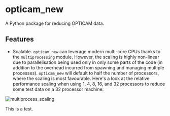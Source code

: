 # opticam_new
A Python package for reducing OPTICAM data.

## Features
- Scalable. `opticam_new` can leverage modern multi-core CPUs thanks to the `multiprocessing` module. However, the scaling is highly non-linear due to parallelisation being used only in only some parts of the code (in addition to the overhead incurred from spawning and managing multiple processes). `opticam_new` will default to half the number of processors, where the scaling is most favourable. Here's a look at the relative performance scaling when using 1, 4, 8, 16, and 32 processors to reduce some test data on a 32 processor machine:

![multiprocess_scaling](https://github.com/zairving/opticam_new/assets/121759971/8b71e6f5-9bea-4ce6-888e-0c4469fc3fc8)

This is a test.
